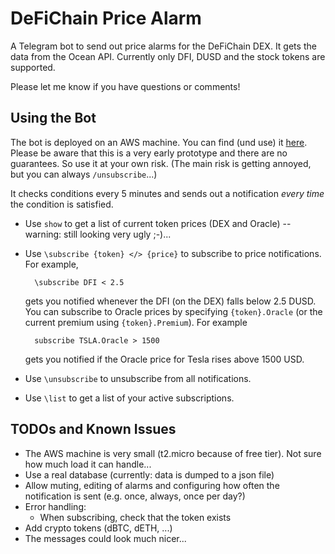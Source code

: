 # DeFiChain Price Alarm

A Telegram bot to send out price alarms for the DeFiChain DEX.
It gets the data from the Ocean API. Currently only DFI, DUSD and the stock tokens are supported.

Please let me know if you have questions or comments!

## Using the Bot

The bot is deployed on an AWS machine.
You can find (und use) it [here](t.me/defichain_price_alarm_bot).
Please be aware that this is a very early prototype and there are no guarantees. So use it at your own risk. (The main risk is getting annoyed, but you can always `/unsubscribe`...)

It checks conditions every 5 minutes and sends out a notification *every time* the condition is satisfied.

* Use `show` to get a list of current token prices (DEX and Oracle) -- warning: still looking very ugly ;-)...
* Use `\subscribe {token} </> {price}` to subscribe to price notifications. For example, 

        \subscribe DFI < 2.5
        
    gets you notified whenever the DFI (on the DEX) falls below 2.5 DUSD. You can subscribe to Oracle prices by specifying `{token}.Oracle` (or the current premium using `{token}.Premium`). For example 
    
        subscribe TSLA.Oracle > 1500
    
    gets you notified if the Oracle price for Tesla rises above 1500 USD.
* Use `\unsubscribe` to unsubscribe from all notifications.
* Use `\list` to get a list of your active subscriptions.


## TODOs and Known Issues

* The AWS machine is very small (t2.micro because of free tier). Not sure how much load it can handle... 
* Use a real database (currently: data is dumped to a json file)
* Allow muting, editing of alarms and configuring how often the notification is sent (e.g. once, always, once per day?)
* Error handling:
    * When subscribing, check that the token exists
* Add crypto tokens (dBTC, dETH, ...)
* The messages could look much nicer...
